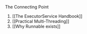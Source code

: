 The Connecting Point

1) [[The ExecutorService Handbook]]
2) [[Practical Multi-Threading]]
3) [[Why Runnable exists]]